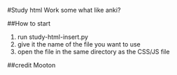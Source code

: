 #Study html
Work some what like anki?

##How to start
1. run study-html-insert.py
2. give it the name of the file you want to use
3. open the file in the same directory as the CSS/JS file

##credit
Mooton
